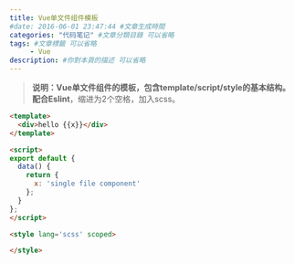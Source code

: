 ```yaml
---
title: Vue单文件组件模板
#date: 2016-06-01 23:47:44 #文章生成時間
categories: "代码笔记" #文章分類目錄 可以省略
tags: #文章標籤 可以省略
     - Vue
description: #你對本頁的描述 可以省略
---
```

>**说明：**Vue单文件组件的模板，包含template/script/style的基本结构。配合**Eslint**，缩进为2个空格，加入scss。

```html
<template>
  <div>hello {{x}}</div>
</template>

<script>
export default {
  data() {
    return {
      x: 'single file component'
    };
  }
};
</script>

<style lang='scss' scoped>

</style>
```